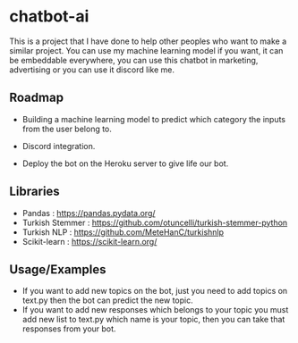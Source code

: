 # chatbot-ai

This is a project that I have done to help other peoples who want to make a similar project. You can use my machine learning model if you want, it can be embeddable everywhere, you can use this chatbot in marketing, advertising or you can use it discord like me.


## Roadmap

- Building a machine learning model to predict which category the inputs from the user belong to.

- Discord integration.

- Deploy the bot on the Heroku server to give life our bot.


## Libraries

- Pandas : https://pandas.pydata.org/
- Turkish Stemmer : https://github.com/otuncelli/turkish-stemmer-python
- Turkish NLP : https://github.com/MeteHanC/turkishnlp
- Scikit-learn : https://scikit-learn.org/


## Usage/Examples

- If you want to add new topics on the bot, just you need to add topics on text.py then the bot can predict the new topic.
- If you want to add new responses which belongs to your topic you must add new list to text.py which name is your topic, then you can take that responses from your bot.



